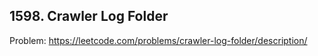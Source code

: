 ## 1598. Crawler Log Folder

Problem: https://leetcode.com/problems/crawler-log-folder/description/
